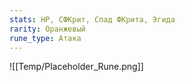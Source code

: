 ```yaml
---
stats: HP, СФКрит, Спад ФКрита, Эгида
rarity: Оранжевый
rune_type: Атака
---
```

![[Temp/Placeholder_Rune.png]]
